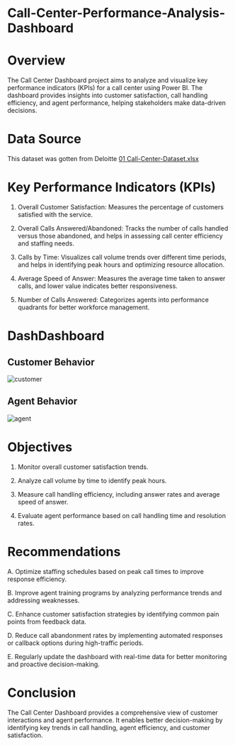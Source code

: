 # Call-Center-Performance-Analysis-Dashboard

# Overview
The Call Center Dashboard project aims to analyze and visualize key performance indicators (KPIs) for a call center using Power BI. The dashboard provides insights into customer satisfaction, call handling efficiency, and agent performance, helping stakeholders make data-driven decisions.
# Data Source
This dataset was gotten from Deloitte [01 Call-Center-Dataset.xlsx](https://github.com/user-attachments/files/18942264/01.Call-Center-Dataset.xlsx)

# Key Performance Indicators (KPIs)

1. Overall Customer Satisfaction: Measures the percentage of customers satisfied with the service.

2. Overall Calls Answered/Abandoned: Tracks the number of calls handled versus those abandoned, and helps in assessing call center efficiency and staffing needs.

3. Calls by Time: Visualizes call volume trends over different time periods, and helps in identifying peak hours and optimizing resource allocation.

4. Average Speed of Answer: Measures the average time taken to answer calls, and lower value indicates better responsiveness.

5. Number of Calls Answered: Categorizes agents into performance quadrants for better workforce management.
# DashDashboard 
## Customer Behavior
![customer](https://github.com/user-attachments/assets/77d633ab-4ed5-4cb5-8c4b-1837c3ed509a)
## Agent Behavior
![agent](https://github.com/user-attachments/assets/627d5eae-9e13-4ad8-969c-59474e9af3d9)

# Objectives
1. Monitor overall customer satisfaction trends.
   
2. Analyze call volume by time to identify peak hours.
   
3. Measure call handling efficiency, including answer rates and average speed of answer.
   
4. Evaluate agent performance based on call handling time and resolution rates.

# Recommendations
A. Optimize staffing schedules based on peak call times to improve response efficiency.

B. Improve agent training programs by analyzing performance trends and addressing weaknesses.

C. Enhance customer satisfaction strategies by identifying common pain points from feedback data.

D. Reduce call abandonment rates by implementing automated responses or callback options during high-traffic periods.

E. Regularly update the dashboard with real-time data for better monitoring and proactive decision-making.

# Conclusion
The Call Center Dashboard provides a comprehensive view of customer interactions and agent performance. It enables better decision-making by identifying key trends in call handling, agent efficiency, and customer satisfaction.

